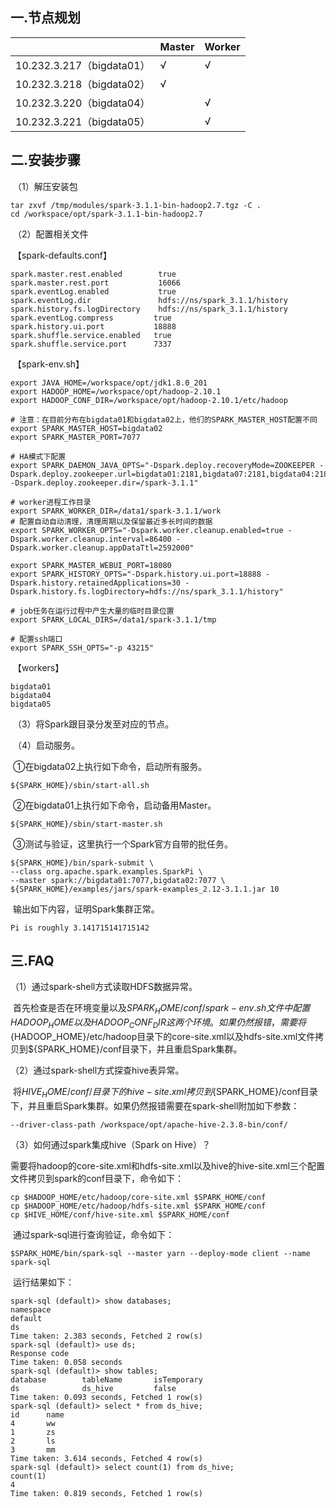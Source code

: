 ## 一.节点规划

|                           | Master | Worker |
| ------------------------- | ------ | ------ |
| 10.232.3.217（bigdata01） | √      | √      |
| 10.232.3.218（bigdata02） | √      |        |
| 10.232.3.220（bigdata04） |        | √      |
| 10.232.3.221（bigdata05） |        | √      |



## 二.安装步骤

​		（1）解压安装包

```shell
tar zxvf /tmp/modules/spark-3.1.1-bin-hadoop2.7.tgz -C .
cd /workspace/opt/spark-3.1.1-bin-hadoop2.7
```

​		（2）配置相关文件

​		【spark-defaults.conf】

```shell
spark.master.rest.enabled        true
spark.master.rest.port           16066
spark.eventLog.enabled           true
spark.eventLog.dir               hdfs://ns/spark_3.1.1/history
spark.history.fs.logDirectory    hdfs://ns/spark_3.1.1/history
spark.eventLog.compress         true
spark.history.ui.port           18888
spark.shuffle.service.enabled   true
spark.shuffle.service.port      7337
```

​		【spark-env.sh】

```shell
export JAVA_HOME=/workspace/opt/jdk1.8.0_201
export HADOOP_HOME=/workspace/opt/hadoop-2.10.1
export HADOOP_CONF_DIR=/workspace/opt/hadoop-2.10.1/etc/hadoop

# 注意：在目前分布在bigdata01和bigdata02上，他们的SPARK_MASTER_HOST配置不同
export SPARK_MASTER_HOST=bigdata02
export SPARK_MASTER_PORT=7077

# HA模式下配置
export SPARK_DAEMON_JAVA_OPTS="-Dspark.deploy.recoveryMode=ZOOKEEPER -Dspark.deploy.zookeeper.url=bigdata01:2181,bigdata07:2181,bigdata04:2181 -Dspark.deploy.zookeeper.dir=/spark-3.1.1"

# worker进程工作目录
export SPARK_WORKER_DIR=/data1/spark-3.1.1/work
# 配置自动自动清理，清理周期以及保留最近多长时间的数据
export SPARK_WORKER_OPTS="-Dspark.worker.cleanup.enabled=true -Dspark.worker.cleanup.interval=86400 -Dspark.worker.cleanup.appDataTtl=2592000"

export SPARK_MASTER_WEBUI_PORT=18080
export SPARK_HISTORY_OPTS="-Dspark.history.ui.port=18888 -Dspark.history.retainedApplications=30 -Dspark.history.fs.logDirectory=hdfs://ns/spark_3.1.1/history"

# job任务在运行过程中产生大量的临时目录位置
export SPARK_LOCAL_DIRS=/data1/spark-3.1.1/tmp

# 配置ssh端口
export SPARK_SSH_OPTS="-p 43215"
```

​		【workers】

```shell
bigdata01
bigdata04
bigdata05
```

​	   （3）将Spark跟目录分发至对应的节点。

​       （4）启动服务。

​         ①在bigdata02上执行如下命令，启动所有服务。

```shell
${SPARK_HOME}/sbin/start-all.sh
```

​		 ②在bigdata01上执行如下命令，启动备用Master。

```shell
${SPARK_HOME}/sbin/start-master.sh
```

​		 ③测试与验证，这里执行一个Spark官方自带的批任务。

```shell
${SPARK_HOME}/bin/spark-submit \
--class org.apache.spark.examples.SparkPi \
--master spark://bigdata01:7077,bigdata02:7077 \
${SPARK_HOME}/examples/jars/spark-examples_2.12-3.1.1.jar 10
```

​		输出如下内容，证明Spark集群正常。

```shell
Pi is roughly 3.141715141715142
```



## 三.FAQ

（1）通过spark-shell方式读取HDFS数据异常。

​         首先检查是否在环境变量以及${SPARK_HOME}/conf/spark-env.sh文件中配置HADOOP_HOME以及HADOOP_CONF_DIR这两个环境。如果仍然报错，需要将${HADOOP_HOME}/etc/hadoop目录下的core-site.xml以及hdfs-site.xml文件拷贝到${SPARK_HOME}/conf目录下，并且重启Spark集群。

（2）通过spark-shell方式探查hive表异常。

​         将${HIVE_HOME}/conf/目录下的hive-site.xml拷贝到${SPARK_HOME}/conf目录下，并且重启Spark集群。如果仍然报错需要在spark-shell附加如下参数：

```shell
--driver-class-path /workspace/opt/apache-hive-2.3.8-bin/conf/
```

（3）如何通过spark集成hive（Spark on Hive）？

​		需要将hadoop的core-site.xml和hdfs-site.xml以及hive的hive-site.xml三个配置文件拷贝到spark的conf目录下，命令如下：

```shell
cp $HADOOP_HOME/etc/hadoop/core-site.xml $SPARK_HOME/conf
cp $HADOOP_HOME/etc/hadoop/hdfs-site.xml $SPARK_HOME/conf
cp $HIVE_HOME/conf/hive-site.xml $SPARK_HOME/conf
```

​		通过spark-sql进行查询验证，命令如下：

```shell
$SPARK_HOME/bin/spark-sql --master yarn --deploy-mode client --name spark-sql
```

​		运行结果如下：

```shell
spark-sql (default)> show databases;
namespace
default
ds
Time taken: 2.383 seconds, Fetched 2 row(s)
spark-sql (default)> use ds;
Response code
Time taken: 0.058 seconds
spark-sql (default)> show tables;
database        tableName       isTemporary
ds              ds_hive         false
Time taken: 0.093 seconds, Fetched 1 row(s)
spark-sql (default)> select * from ds_hive;
id      name
4       ww
1       zs
2       ls
3       mm
Time taken: 3.614 seconds, Fetched 4 row(s)
spark-sql (default)> select count(1) from ds_hive;
count(1)
4
Time taken: 0.819 seconds, Fetched 1 row(s)
```


